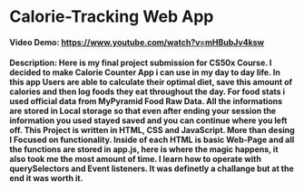 # Calorie-Tracking Web App
#### Video Demo:  https://www.youtube.com/watch?v=mHBubJv4ksw
#### Description: Here is my final project submission for CS50x Course. I decided to make Calorie Counter App i can use in my day to day life. In this app Users are able to calculate their optimal diet, save this amount of calories and then log foods they eat throughout the day. For food stats i used official data from MyPyramid Food Raw Data. All the informations are stored in Local storage so that even after ending your session the information you used stayed saved and you can continue where you left off. This Project is written in HTML, CSS and JavaScript. More than desing I Focused on functionality. Inside of each HTML is basic Web-Page and all the functions are stored in app.js, here is where the magic happens, it also took me the most amount of time. I learn how to operate with querySelectors and Event listeners. It was definetly a challange but at the end it was worth it.
